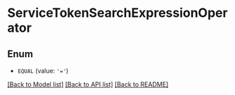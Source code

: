 # ServiceTokenSearchExpressionOperator


## Enum

* `EQUAL` (value: `'='`)

[[Back to Model list]](../README.md#documentation-for-models) [[Back to API list]](../README.md#documentation-for-api-endpoints) [[Back to README]](../README.md)



